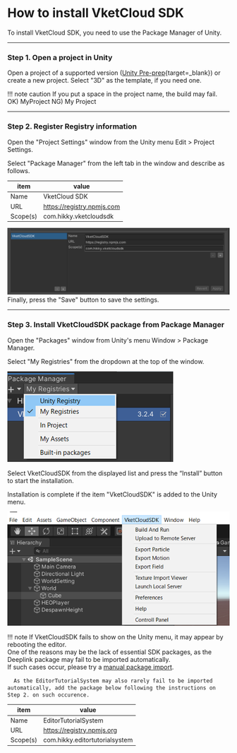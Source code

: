 # How to install VketCloud SDK

To install VketCloud SDK, you need to use the Package Manager of Unity.
  
---
### Step 1. Open a project in Unity
Open a project of a supported version ([Unity Pre-prep](OperatingEnvironment.md){target=_blank}) or create a new project.
Select "3D" as the template, if you need one.

!!! note caution
If you put a space in the project name, the build may fail.
OK) MyProject NG) My Project

---
### Step 2. Register Registry information
Open the "Project Settings" window from the Unity menu Edit > Project Settings.
  
Select "Package Manager" from the left tab in the window and describe as follows.
  
| item | value |
| ---- | ---- |
| Name | VketCloud SDK |
| URL | https://registry.npmjs.com |
| Scope(s) | com.hikky.vketcloudsdk |

   ![Package](img/package.png)
  Finally, press the "Save" button to save the settings.
  
---
### Step 3. Install VketCloudSDK package from Package Manager
  
Open the "Packages" window from Unity's menu Window > Package Manager.

Select "My Registries" from the dropdown at the top of the window.

   ![registry](img/registry.png)

Select VketCloudSDK from the displayed list and press the “Install” button to start the installation.
  

Installation is complete if the item "VketCloudSDK" is added to the Unity menu.

   ![header](img/header.png)

!!! note 
      If VketCloudSDK fails to show on the Unity menu, it may appear by rebooting the editor.<br>
      One of the reasons may be the lack of essential SDK packages, as the Deeplink package may fail to be imported automatically.<br>
      If such cases occur, please try a [manual package import](../troubleshooting/InstallingDeeplink.md).<br>
      
      As the EditorTutorialSystem may also rarely fail to be imported automatically, add the package below following the instructions on Step 2. on such occurence.

|  item  |  value  |
| ---- | ---- |
|  Name  |  EditorTutorialSystem  |
|  URL  |  https://registry.npmjs.org  |
|  Scope(s)  |  com.hikky.editortutorialsystem  |